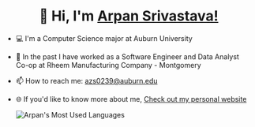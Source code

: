 
<h1 align="center" >👋 Hi, I'm <a href="https://www.linkedin.com/in/arpan-srivastava/" target="_blank"> Arpan Srivastava!</a></h1>

- 💻 I'm a Computer Science major at Auburn University
- :briefcase: In the past I have worked as a Software Engineer and Data Analyst Co-op at Rheem Manufacturing Company - Montgomery
- 📫 How to reach me: azs0239@auburn.edu
- 🌐 If you'd like to know more about me, [Check out my personal website](https://arpan3323.github.io/)


  ![Arpan's Most Used Languages](https://github-readme-stats-git-masterrstaa-rickstaa.vercel.app/api/top-langs/?username=arpan3323&title_color=2f81ed&bg_color=ffffff&text_color=2f81ed)

